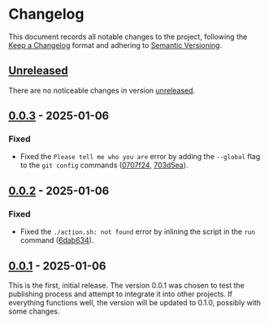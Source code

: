 # Changelog

This document records all notable changes to the project, following the [Keep a Changelog] format and adhering to [Semantic Versioning].

## [Unreleased]

There are no noticeable changes in version [unreleased].

## [0.0.3] - 2025-01-06

### Fixed

- Fixed the `Please tell me who you are` error by adding the `--global` flag to the `git config` commands ([0707f24], [703d5ea]).

## [0.0.2] - 2025-01-06

### Fixed

- Fixed the `./action.sh: not found` error by inlining the script in the `run` command ([6dab634]).

## [0.0.1] - 2025-01-06

This is the first, initial release. The version 0.0.1 was chosen to test the publishing process and attempt to integrate it into other projects. If everything functions well, the version will be updated to 0.1.0, possibly with some changes.

<!-- Footnotes -->

[Unreleased]: https://github.com/vanyauhalin/action-gh-bot/compare/v0.0.3...HEAD/
[0.0.3]: https://github.com/vanyauhalin/action-gh-bot/releases/tag/v0.0.3/
[0.0.2]: https://github.com/vanyauhalin/action-gh-bot/releases/tag/v0.0.2/
[0.0.1]: https://github.com/vanyauhalin/action-gh-bot/releases/tag/v0.0.1/

[703d5ea]: https://github.com/vanyauhalin/action-gh-bot/commit/703d5eaeb0bb3e0267e48760fc97d302b8499fb8/
[0707f24]: https://github.com/vanyauhalin/action-gh-bot/commit/0707f2459440076aa2fcf70e68267522538683f3/
[6dab634]: https://github.com/vanyauhalin/action-gh-bot/commit/6dab634110af2a290dd9e5649ce74aa3f8a13b39/

[Keep a Changelog]: https://keepachangelog.com/en/1.1.0/
[Semantic Versioning]: https://semver.org/spec/v2.0.0.html
